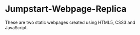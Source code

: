# Jumpstart-Webpage-Replica
These are two static webpages created using HTML5, CSS3 and JavaScript.
